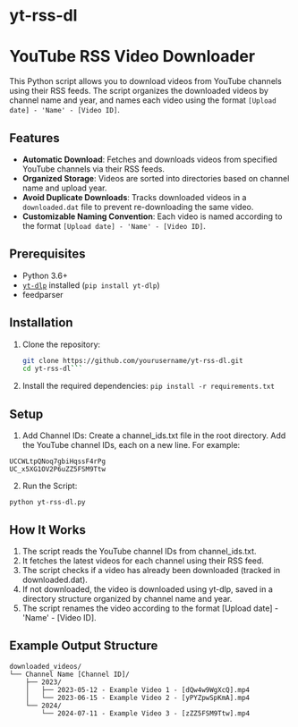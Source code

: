 # yt-rss-dl

# YouTube RSS Video Downloader

This Python script allows you to download videos from YouTube channels using their RSS feeds. The script organizes the downloaded videos by channel name and year, and names each video using the format `[Upload date] - 'Name' - [Video ID]`.

## Features

- **Automatic Download**: Fetches and downloads videos from specified YouTube channels via their RSS feeds.
- **Organized Storage**: Videos are sorted into directories based on channel name and upload year.
- **Avoid Duplicate Downloads**: Tracks downloaded videos in a `downloaded.dat` file to prevent re-downloading the same video.
- **Customizable Naming Convention**: Each video is named according to the format `[Upload date] - 'Name' - [Video ID]`.

## Prerequisites

- Python 3.6+
- [`yt-dlp`](https://github.com/yt-dlp/yt-dlp) installed (`pip install yt-dlp`)
- feedparser

## Installation

1. Clone the repository:
   ```sh
   git clone https://github.com/yourusername/yt-rss-dl.git
   cd yt-rss-dl```

2. Install the required dependencies:
   ```pip install -r requirements.txt```

## Setup

1. Add Channel IDs: Create a channel_ids.txt file in the root directory. Add the YouTube channel IDs, each on a new line. For example:
```
UCCWLtpQNoq7gbiHqssF4rPg
UC_x5XG1OV2P6uZZ5FSM9Ttw
```
2. Run the Script:
```
python yt-rss-dl.py
```

## How It Works
1. The script reads the YouTube channel IDs from channel_ids.txt.
2. It fetches the latest videos for each channel using their RSS feed.
3. The script checks if a video has already been downloaded (tracked in downloaded.dat).
4. If not downloaded, the video is downloaded using yt-dlp, saved in a directory structure organized by channel name and year.
5. The script renames the video according to the format [Upload date] - 'Name' - [Video ID].

## Example Output Structure
```
downloaded_videos/
└── Channel Name [Channel ID]/
    ├── 2023/
    │   ├── 2023-05-12 - Example Video 1 - [dQw4w9WgXcQ].mp4
    │   └── 2023-06-15 - Example Video 2 - [yPYZpwSpKmA].mp4
    └── 2024/
        └── 2024-07-11 - Example Video 3 - [zZZ5FSM9Ttw].mp4
```
